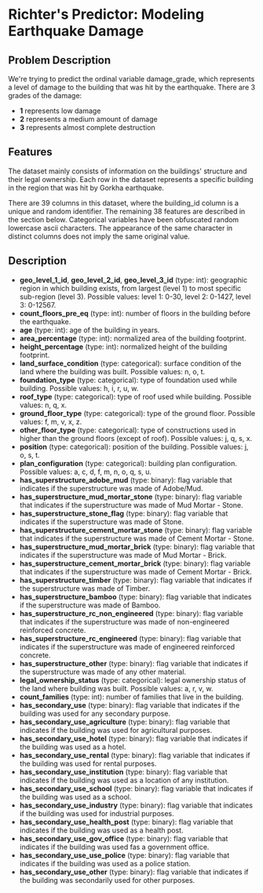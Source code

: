 # Richter's Predictor: Modeling Earthquake Damage

## Problem Description

We're trying to predict the ordinal variable damage_grade, which represents a level of damage to the building that was hit by the earthquake. There are 3 grades of the damage:

- **1** represents low damage
- **2** represents a medium amount of damage
- **3** represents almost complete destruction

## Features

The dataset mainly consists of information on the buildings' structure and their legal ownership. Each row in the dataset represents a specific building in the region that was hit by Gorkha earthquake.

There are 39 columns in this dataset, where the building_id column is a unique and random identifier. The remaining 38 features are described in the section below. Categorical variables have been obfuscated random lowercase ascii characters. The appearance of the same character in distinct columns does not imply the same original value.

## Description

- **geo_level_1_id**, **geo_level_2_id**, **geo_level_3_id** (type: int): geographic region in which building exists, from largest (level 1) to most specific sub-region (level 3). Possible values: level 1: 0-30, level 2: 0-1427, level 3: 0-12567.
- **count_floors_pre_eq** (type: int): number of floors in the building before the earthquake.
- **age** (type: int): age of the building in years.
- **area_percentage** (type: int): normalized area of the building footprint.
- **height_percentage** (type: int): normalized height of the building footprint.
- **land_surface_condition** (type: categorical): surface condition of the land where the building was built. Possible values: n, o, t.
- **foundation_type** (type: categorical): type of foundation used while building. Possible values: h, i, r, u, w.
- **roof_type** (type: categorical): type of roof used while building. Possible values: n, q, x.
- **ground_floor_type** (type: categorical): type of the ground floor. Possible values: f, m, v, x, z.
- **other_floor_type** (type: categorical): type of constructions used in higher than the ground floors (except of roof). Possible values: j, q, s, x.
- **position** (type: categorical): position of the building. Possible values: j, o, s, t.
- **plan_configuration** (type: categorical): building plan configuration. Possible values: a, c, d, f, m, n, o, q, s, u.
- **has_superstructure_adobe_mud** (type: binary): flag variable that indicates if the superstructure was made of Adobe/Mud.
- **has_superstructure_mud_mortar_stone** (type: binary): flag variable that indicates if the superstructure was made of Mud Mortar - Stone.
- **has_superstructure_stone_flag** (type: binary): flag variable that indicates if the superstructure was made of Stone.
- **has_superstructure_cement_mortar_stone** (type: binary): flag variable that indicates if the superstructure was made of Cement Mortar - Stone.
- **has_superstructure_mud_mortar_brick** (type: binary): flag variable that indicates if the superstructure was made of Mud Mortar - Brick.
- **has_superstructure_cement_mortar_brick** (type: binary): flag variable that indicates if the superstructure was made of Cement Mortar - Brick.
- **has_superstructure_timber** (type: binary): flag variable that indicates if the superstructure was made of Timber.
- **has_superstructure_bamboo** (type: binary): flag variable that indicates if the superstructure was made of Bamboo.
- **has_superstructure_rc_non_engineered** (type: binary): flag variable that indicates if the superstructure was made of non-engineered reinforced concrete.
- **has_superstructure_rc_engineered** (type: binary): flag variable that indicates if the superstructure was made of engineered reinforced concrete.
- **has_superstructure_other** (type: binary): flag variable that indicates if the superstructure was made of any other material.
- **legal_ownership_status** (type: categorical): legal ownership status of the land where building was built. Possible values: a, r, v, w.
- **count_families** (type: int): number of families that live in the building.
- **has_secondary_use** (type: binary): flag variable that indicates if the building was used for any secondary purpose.
- **has_secondary_use_agriculture** (type: binary): flag variable that indicates if the building was used for agricultural purposes.
- **has_secondary_use_hotel** (type: binary): flag variable that indicates if the building was used as a hotel.
- **has_secondary_use_rental** (type: binary): flag variable that indicates if the building was used for rental purposes.
- **has_secondary_use_institution** (type: binary): flag variable that indicates if the building was used as a location of any institution.
- **has_secondary_use_school** (type: binary): flag variable that indicates if the building was used as a school.
- **has_secondary_use_industry** (type: binary): flag variable that indicates if the building was used for industrial purposes.
- **has_secondary_use_health_post** (type: binary): flag variable that indicates if the building was used as a health post.
- **has_secondary_use_gov_office** (type: binary): flag variable that indicates if the building was used fas a government office.
- **has_secondary_use_use_police** (type: binary): flag variable that indicates if the building was used as a police station.
- **has_secondary_use_other** (type: binary): flag variable that indicates if the building was secondarily used for other purposes.
